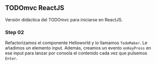 ## TODOmvc ReactJS

Versión didáctica del TODOmvc para iniciarse en ReactJS.

### Step 02
Refactorizamos el componente Helloworld y lo llamamos `TodoMaker`. Le añadimos un elemento input.
Además, creamos un evento `onKeyPress` en ese input para lanzar por consola el contenido cada vez que pulsemos `Enter`.
